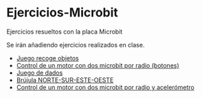 # Ejercicios-Microbit
Ejercicios resueltos con la placa Microbit

Se irán añadiendo ejercicios realizados en clase.

- [Juego recoge objetos](https://github.com/jajulca/Ejercicios-Microbit/tree/master/ejercicios/Microbit_juego%20recoge%20objeto)
- [Control de un motor con dos microbit por radio (botones)](https://github.com/jajulca/Ejercicios-Microbit/tree/master/ejercicios/Control%20motores%20microbit)
- [Juego de dados](https://github.com/jajulca/Ejercicios-Microbit/tree/master/ejercicios/Juego%20de%20dados)
- [Brújula NORTE-SUR-ESTE-OESTE](https://github.com/jajulca/Ejercicios-Microbit/tree/master/ejercicios/Brujula_N_S_E_O)
- [Control de un motor con dos microbit por radio y acelerómetro](https://github.com/jajulca/Ejercicios-Microbit/tree/master/ejercicios/Control%20motores%202microbit%20acelerometro)


